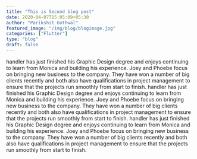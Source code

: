 ```yaml
---
title: "This is Second blog post"
date: 2020-04-07T15:05:09+05:30
author: "Parikshit Gothwal"
featured_image: "/img/blog/blogimage.jpg"
categories: ["Flutter"]
type: "blog"
draft: false
---
```

handler has just finished his Graphic Design degree and enjoys continuing to learn from Monica and building his experience. Joey and Phoebe focus on bringing new business to the company. They have won a number of big clients recently and both also have qualifications in project management to ensure that the projects run smoothly from start to finish.
handler has just finished his Graphic Design degree and enjoys continuing to learn from Monica and building his experience. Joey and Phoebe focus on bringing new business to the company. They have won a number of big clients recently and both also have qualifications in project management to ensure that the projects run smoothly from start to finish.
handler has just finished his Graphic Design degree and enjoys continuing to learn from Monica and building his experience. Joey and Phoebe focus on bringing new business to the company. They have won a number of big clients recently and both also have qualifications in project management to ensure that the projects run smoothly from start to finish.